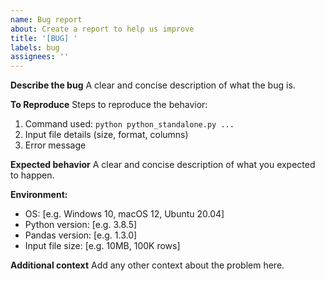 ```yaml
---
name: Bug report
about: Create a report to help us improve
title: '[BUG] '
labels: bug
assignees: ''
---
```


**Describe the bug**
A clear and concise description of what the bug is.

**To Reproduce**
Steps to reproduce the behavior:
1. Command used: `python python_standalone.py ...`
2. Input file details (size, format, columns)
3. Error message

**Expected behavior**
A clear and concise description of what you expected to happen.

**Environment:**
- OS: [e.g. Windows 10, macOS 12, Ubuntu 20.04]
- Python version: [e.g. 3.8.5]
- Pandas version: [e.g. 1.3.0]
- Input file size: [e.g. 10MB, 100K rows]

**Additional context**
Add any other context about the problem here.